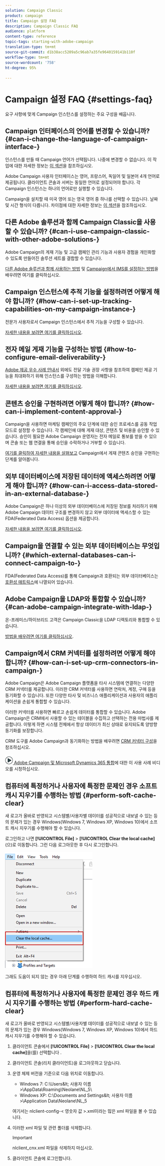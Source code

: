 ```yaml
---
solution: Campaign Classic
product: campaign
title: Campaign 설정 FAQ
description: Campaign Classic FAQ
audience: platform
content-type: reference
topic-tags: starting-with-adobe-campaign
translation-type: tm+mt
source-git-commit: d1b38acc5209a5c96ab7a35fe9640159141b110f
workflow-type: tm+mt
source-wordcount: '758'
ht-degree: 95%

---
```



# Campaign 설정 FAQ {#settings-faq}

요구 사항에 맞게 Campaign 인스턴스를 설정하는 주요 구성을 배웁니다.

## Campaign 인터페이스의 언어를 변경할 수 있습니까? {#can-i-change-the-language-of-campaign-interface-}

인스턴스를 만들 때 Campaign 언어가 선택됩니다. 나중에 변경할 수 없습니다. 이 작업에 대한 자세한 정보는 [이 섹션](../../installation/using/creating-an-instance-and-logging-on.md)을 참조하십시오.

Adobe Campaign 사용자 인터페이스는 영어, 프랑스어, 독일어 및 일본어 4개 언어로 제공됩니다. 클라이언트 콘솔과 서버는 동일한 언어로 설정되어야 합니다. 각 Campaign 인스턴스는 하나의 언어로만 실행할 수 있습니다.

Campaign을 설치할 때 미국 영어 또는 영국 영어 중 하나를 선택할 수 있습니다. 날짜 및 시간 형식이 다릅니다. 차이점에 대한 자세한 정보는 [이 섹션](../../platform/using/adobe-campaign-workspace.md#date-and-time)을 참조하십시오.

## 다른 Adobe 솔루션과 함께 Campaign Classic을 사용할 수 있습니까? {#can-i-use-campaign-classic-with-other-adobe-solutions-}

Adobe Campaign의 게재 기능 및 고급 캠페인 관리 기능과 사용자 경험을 개인화할 수 있도록 만들어진 솔루션 세트를 결합할 수 있습니다.

[다른 Adobe 솔루션과 함께 사용하는 방법](../../integrations/using/about-campaign-integrations.md) 및 [Campaign에서 IMS를 설정하는 방법](../../integrations/using/about-adobe-id.md)을 배우려면 여기를 클릭하십시오.

## Campaign 인스턴스에 추적 기능을 설정하려면 어떻게 해야 합니까? {#how-can-i-set-up-tracking-capabilities-on-my-campaign-instance-}

전문가 사용자로서 Campaign 인스턴스에서 추적 기능을 구성할 수 있습니다.

[자세한 내용을 보려면 여기를 클릭하십시오](../../installation/using/deploying-an-instance.md#tracking-configuration).

## 전자 메일 게재 기능을 구성하는 방법 {#how-to-configure-email-deliverability-}

[Adobe 제공 우수 사례 안내서](https://experienceleague.adobe.com/docs/deliverability-learn/deliverability-best-practice-guide/introduction.html) 외에도 전달 기술 권장 사항을 참조하여 캠페인 제공 기능을 최대화하기 위해 인스턴스를 구성하는 방법을 이해합니다.

[자세한 내용을 보려면 여기를 클릭하십시오](../../delivery/using/about-deliverability.md).

## 콘텐츠 승인을 구현하려면 어떻게 해야 합니까? {#how-can-i-implement-content-approval-}

Campaign을 사용하면 마케팅 캠페인의 주요 단계에 대한 승인 프로세스를 공동 작업 모드로 설정할 수 있습니다. 각 캠페인에 대해 게재 대상, 콘텐츠 및 비용을 승인할 수 있습니다. 승인이 필요한 Adobe Campaign 운영자는 전자 메일로 통보를 받을 수 있으며 콘솔 또는 웹 연결을 통해 승인을 수락하거나 거부할 수 있습니다.

[여기를 클릭하여 자세한 내용을 살펴보고](../../campaign/using/marketing-campaign-approval.md#checking-and-approving-deliveries) Campaign에서 게재 콘텐츠 승인을 구현하는 단계를 알아봅니다.

## 외부 데이터베이스에 저장된 데이터에 액세스하려면 어떻게 해야 합니까? {#how-can-i-access-data-stored-in-an-external-database-}

Adobe Campaign은 하나 이상의 외부 데이터베이스에 저장된 정보를 처리하기 위해 Adobe Campaign 데이터 구조를 변경하지 않고 외부 데이터에 액세스할 수 있는 FDA(Federated Data Access) 옵션을 제공합니다.

[자세한 내용을 보려면 여기를 클릭하십시오](../../installation/using/connecting-to-database.md).

## Campaign을 연결할 수 있는 외부 데이터베이스는 무엇입니까? {#which-external-databases-can-i-connect-campaign-to-}

FDA(Federated Data Access)를 통해 Campaign과 호환되는 외부 데이터베이스는 [호환성 매트릭스](../../rn/using/compatibility-matrix.md)에 나열되어 있습니다.

## Adobe Campaign을 LDAP와 통합할 수 있습니까? {#can-adobe-campaign-integrate-with-ldap-}

온-프레미스/하이브리드 고객은 Campaign Classic을 LDAP 디렉토리와 통합할 수 있습니다.

[방법을 배우려면 여기를 클릭하십시오](../../installation/using/connecting-through-ldap.md).

## Campaign에서 CRM 커넥터를 설정하려면 어떻게 해야 합니까? {#how-can-i-set-up-crm-connectors-in-campaign-}

Adobe Campaign은 Adobe Campaign 플랫폼을 타사 시스템에 연결하는 다양한 CRM 커넥터를 제공합니다. 이러한 CRM 커넥터를 사용하면 연락처, 계정, 구매 등을 동기화할 수 있습니다. 또한 다양한 타사 및 비즈니스 애플리케이션과 사용자의 애플리케이션을 손쉽게 통합할 수 있습니다.

이러한 커넥터를 사용하면 빠르고 손쉽게 데이터를 통합할 수 있습니다. Adobe Campaign은 CRM에서 사용할 수 있는 테이블을 수집하고 선택하는 전용 마법사를 제공합니다. 이렇게 하면 시스템 전체에서 항상 데이터가 최신 상태로 유지되도록 양방향 동기화를 보장합니다.

CRM 도구를 Adobe Campaign과 동기화하는 방법을 배우려면 [CRM 커넥터 구성](../../platform/using/crm-connectors.md)을 참조하십시오.

![](assets/do-not-localize/how-to-video.png)[ Adobe Campaign 및 Microsoft Dynamics 365 통합](https://helpx.adobe.com/campaign/kt/acc/using/acc-integrate-dynamics365-with-acc-feature-video-set-up.html)에 대한 이 사용 사례 비디오를 시청하십시오.

## 컴퓨터에 특정하거나 사용자에 특정한 문제인 경우 소프트 캐시 지우기를 수행하는 방법 {#perform-soft-cache-clear}

새 로고가 올바로 반영되고 시스템별/사용자별 데이터를 성공적으로 내보낼 수 있는 등의 문제가 있는 경우 Windows(Windows 7, Windows XP, Windows 10)에서 소프트 캐시 지우기를 수행해야 할 수 있습니다.

로그인하고 나면 **[!UICONTROL File]** > **[!UICONTROL Clear the local cache]**(으)로 이동합니다. 그런 다음 로그아웃한 후 다시 로그인합니다.

![](assets/faq_soft_cache.png)

그래도 도움이 되지 않는 경우 아래 단계를 수행하여 하드 캐시를 지우십시오.

## 컴퓨터에 특정하거나 사용자에 특정한 문제인 경우 하드 캐시 지우기를 수행하는 방법 {#perform-hard-cache-clear}

새 로고가 올바로 반영되고 시스템별/사용자별 데이터를 성공적으로 내보낼 수 있는 등의 문제가 있는 경우 Windows(Windows 7, Windows XP, Windows 10)에서 하드 캐시 지우기를 수행해야 할 수 있습니다.

1. 클라이언트 콘솔에서 **[!UICONTROL File]** > **[!UICONTROL Clear the local cache]**&#x200B;을(를) 선택합니다 .

1. 클라이언트 콘솔(리치 클라이언트)을 로그아웃하고 닫습니다.

1. 운영 체제 버전을 기준으로 다음 위치로 이동합니다.

   * Windows 7: C:\Users\&lt; 사용자 이름 >\AppData\Roaming\Neolane\NL_5\
   * Windows XP: C:\Documents and Settings\&lt; 사용자 이름 >\Application Data\Neolane\NL_5

   여기서는 nlclient-config-&lt; 영숫자 값 >.xml이라는 많은 xml 파일을 볼 수 있습니다.

1. 이러한 xml 파일 및 관련 폴더를 삭제합니다.

   >[!IMPORTANT]
   >
   >nlclient_cnx.xml 파일을 삭제하지 마십시오.

1. 클라이언트 콘솔에 로그인합니다.